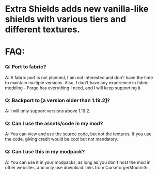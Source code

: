 # Extra Shields adds new vanilla-like shields with various tiers and different textures.

# FAQ:
### Q: Port to fabric?
A: A fabric port is not planned, I am not interested and don't have the time to maintain multiple versions. Also, I don't have any experience in fabric modding - Forge has everything I need, and I will keep supporting it.

### Q: Backport to [a version older than 1.19.2]?
A: I will only support versions above 1.19.2.

### Q: Can I use the assets/code in my mod?
A: You can view and use the source code, but not the textures. If you use the code, giving credit would be cool but not mandatory.

### Q: Can I use this in my modpack? 
A: You can use it in your modpacks, as long as you don't host the mod in other websites, and only use download links from Curseforge/Modrinth.
